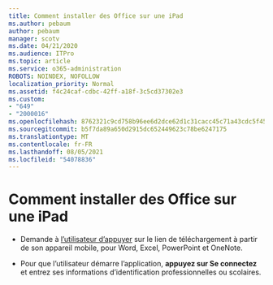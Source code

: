 ```yaml
---
title: Comment installer des Office sur une iPad
ms.author: pebaum
author: pebaum
manager: scotv
ms.date: 04/21/2020
ms.audience: ITPro
ms.topic: article
ms.service: o365-administration
ROBOTS: NOINDEX, NOFOLLOW
localization_priority: Normal
ms.assetid: f4c24caf-cdbc-42ff-a18f-3c5cd37302e3
ms.custom:
- "649"
- "2000016"
ms.openlocfilehash: 8762321c9cd758b96ee6d2dce62d1c31cacc45c71a43cdc5f454ea04fe6a24f2
ms.sourcegitcommit: b5f7da89a650d2915dc652449623c78be6247175
ms.translationtype: MT
ms.contentlocale: fr-FR
ms.lasthandoff: 08/05/2021
ms.locfileid: "54078836"
---
```

# <a name="how-to-install-office-on-an-ipad"></a>Comment installer des Office sur une iPad

- Demande à [l’utilisateur d’appuyer](https://support.office.com/article/9df6d10c-7281-4671-8666-6ca8e339b628?wt.mc_id=Alchemy_ClientDIA) sur le lien de téléchargement à partir de son appareil mobile, pour Word, Excel, PowerPoint et OneNote.

- Pour que l’utilisateur démarre l’application, **appuyez sur Se connectez** et entrez ses informations d’identification professionnelles ou scolaires.
